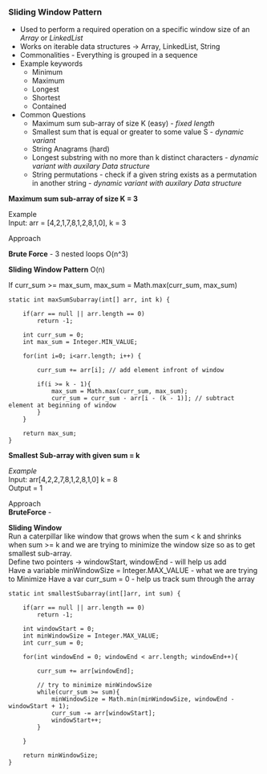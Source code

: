 ### Sliding Window Pattern

- Used to perform a required operation on a specific window size of an *Array* or *LinkedList*
- Works on iterable data structures -> Array, LinkedList, String
- Commonalities - Everything is grouped in a sequence
- Example keywords
    - Minimum
    - Maximum
    - Longest
    - Shortest
    - Contained
 - Common Questions
    - Maximum sum sub-array of size K (easy) - *fixed length*
    - Smallest sum that is equal or greater to some value S - *dynamic variant*
    - String Anagrams (hard)
    - Longest substring with no more than k distinct characters - *dynamic variant with auxilary Data structure*
    - String permutations - check if a given string exists as a permutation in another string - *dynamic variant with auxilary Data structure*
    

**Maximum sum sub-array of size K = 3**

Example  
Input: arr = [4,2,1,7,8,1,2,8,1,0], k = 3 

Approach

**Brute Force** - 3 nested loops O(n^3)

**Sliding Window Pattern**  O(n)  
  
If curr_sum >= max_sum, max_sum = Math.max(curr_sum, max_sum)

````
static int maxSumSubarray(int[] arr, int k) {
    
    if(arr == null || arr.length == 0)
        return -1;
    
    int curr_sum = 0;
    int max_sum = Integer.MIN_VALUE;
    
    for(int i=0; i<arr.length; i++) {
        
        curr_sum += arr[i]; // add element infront of window
        
        if(i >= k - 1){
            max_sum = Math.max(curr_sum, max_sum);
            curr_sum = curr_sum - arr[i - (k - 1)]; // subtract element at beginning of window
        }
    }
    
    return max_sum;
}
````

**Smallest Sub-array with given sum = k**

*Example*  
Input: arr[4,2,2,7,8,1,2,8,1,0]  k = 8  
Output = 1

Approach  
**BruteForce** - 

**Sliding Window**  
Run a caterpillar like window that grows when the sum < k and shrinks when sum >= k and we are trying to minimize the window
size so as to get smallest sub-array.  
Define two pointers -> windowStart, windowEnd - will help us add   
Have a variable minWindowSize = Integer.MAX_VALUE - what we are trying to Minimize 
Have a var curr_sum = 0 - help us track sum through the array
````
static int smallestSubarray(int[]arr, int sum) {
    
    if(arr == null || arr.length == 0)
        return -1;
        
    int windowStart = 0;
    int minWindowSize = Integer.MAX_VALUE;
    int curr_sum = 0;
    
    for(int windowEnd = 0; windowEnd < arr.length; windowEnd++){
        
        curr_sum += arr[windowEnd];
        
        // try to minimize minWindowSize
        while(curr_sum >= sum){
            minWindowSize = Math.min(minWindowSize, windowEnd - windowStart + 1);
            curr_sum -= arr[windowStart];
            windowStart++;
        }
        
    }
    
    return minWindowSize;
}
````